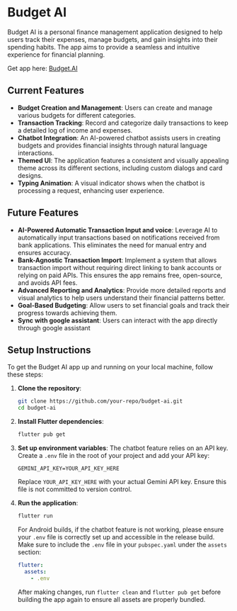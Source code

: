 # Budget AI

Budget AI is a personal finance management application designed to help users track their expenses, manage budgets, and gain insights into their spending habits. The app aims to provide a seamless and intuitive experience for financial planning.

Get app here: [Budget.AI](https://drive.google.com/file/d/1rFJu3gm04T12yxiZiwhqAUIT2pJ3j1FL/view?usp=drivesdk)

## Current Features

- **Budget Creation and Management**: Users can create and manage various budgets for different categories.
- **Transaction Tracking**: Record and categorize daily transactions to keep a detailed log of income and expenses.
- **Chatbot Integration**: An AI-powered chatbot assists users in creating budgets and provides financial insights through natural language interactions.
- **Themed UI**: The application features a consistent and visually appealing theme across its different sections, including custom dialogs and card designs.
- **Typing Animation**: A visual indicator shows when the chatbot is processing a request, enhancing user experience.

## Future Features

- **AI-Powered Automatic Transaction Input and voice**: Leverage AI to automatically input transactions based on notifications received from bank applications. This eliminates the need for manual entry and ensures accuracy.
- **Bank-Agnostic Transaction Import**: Implement a system that allows transaction import without requiring direct linking to bank accounts or relying on paid APIs. This ensures the app remains free, open-source, and avoids API fees.
- **Advanced Reporting and Analytics**: Provide more detailed reports and visual analytics to help users understand their financial patterns better.
- **Goal-Based Budgeting**: Allow users to set financial goals and track their progress towards achieving them.
- **Sync with google assistant**: Users can interact with the app directly through google assistant

## Setup Instructions

To get the Budget AI app up and running on your local machine, follow these steps:

1.  **Clone the repository**:
    ```bash
    git clone https://github.com/your-repo/budget-ai.git
    cd budget-ai
    ```

2.  **Install Flutter dependencies**:
    ```bash
    flutter pub get
    ```

3.  **Set up environment variables**:
    The chatbot feature relies on an API key. Create a `.env` file in the root of your project and add your API key:
    ```
    GEMINI_API_KEY=YOUR_API_KEY_HERE
    ```
    Replace `YOUR_API_KEY_HERE` with your actual Gemini API key. Ensure this file is not committed to version control.

4.  **Run the application**:
    ```bash
    flutter run
    ```

    For Android builds, if the chatbot feature is not working, please ensure your `.env` file is correctly set up and accessible in the release build. Make sure to include the `.env` file in your `pubspec.yaml` under the `assets` section:

    ```yaml
    flutter:
      assets:
        - .env
    ```

    After making changes, run `flutter clean` and `flutter pub get` before building the app again to ensure all assets are properly bundled.
